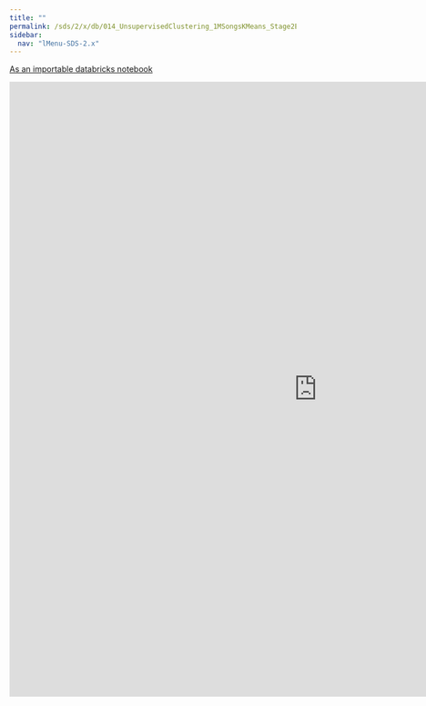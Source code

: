 ```yaml
---
title: ""
permalink: /sds/2/x/db/014_UnsupervisedClustering_1MSongsKMeans_Stage2Explore/
sidebar:
  nav: "lMenu-SDS-2.x"
---
```


[As an importable databricks notebook](https://lamastex.github.io/scalable-data-science/sds/2/x/db/014_UnsupervisedClustering_1MSongsKMeans_Stage2Explore.html)

<iframe src="https://lamastex.github.io/scalable-data-science/sds/2/x/db/014_UnsupervisedClustering_1MSongsKMeans_Stage2Explore" width="1080" height="1080" frameborder="0"></iframe>
